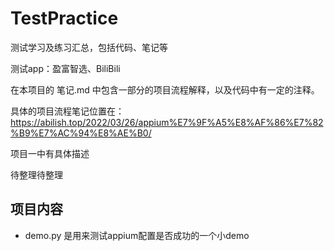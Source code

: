 # TestPractice
测试学习及练习汇总，包括代码、笔记等

测试app：盈富智选、BiliBili

在本项目的 笔记.md 中包含一部分的项目流程解释，以及代码中有一定的注释。

具体的项目流程笔记位置在：https://abilish.top/2022/03/26/appium%E7%9F%A5%E8%AF%86%E7%82%B9%E7%AC%94%E8%AE%B0/

项目一中有具体描述

待整理待整理


## 项目内容
- demo.py 是用来测试appium配置是否成功的一个小demo


